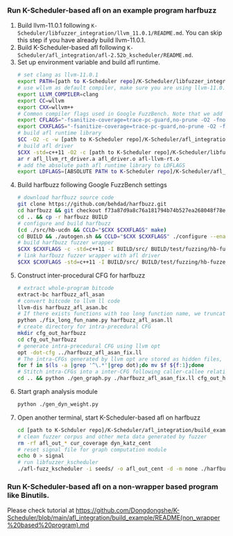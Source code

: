 ### Run K-Scheduler-based afl on an example program harfbuzz
1. Build llvm-11.0.1 following ``K-Scheduler/libfuzzer_integration/llvm_11.0.1/README.md``. You can skip this step if you have already build llvm-11.0.1.
2. Build K-Scheduler-based afl following ``K-Scheduler/afl_integration/afl-2.52b_kscheduler/README.md``.
3. Set up environment variable and build afl runtime.
    ```sh
    # set clang as llvm-11.0.1
    export PATH=[path to K-Scheduler repo]/K-Scheduler/libfuzzer_integration/llvm_11.0.1/build/bin:$PATH
    # use wllvm as default compiler, make sure you are using llvm-11.0.1
    export LLVM_COMPILER=clang 
    export CC=wllvm
    export CXX=wllvm++
    # Common compiler flags used in Google FuzzBench. Note that we add "-fsanitize-coverage=no-prune" to ensure a complete CFG intrumentation.
    export CFLAGS="-fsanitize-coverage=trace-pc-guard,no-prune -O2 -fno-omit-frame-pointer -gline-tables-only -fsanitize=address,fuzzer-no-link -fsanitize-address-use-after-scope"
    export CXXFLAGS="-fsanitize-coverage=trace-pc-guard,no-prune -O2 -fno-omit-frame-pointer -gline-tables-only -fsanitize=address,fuzzer-no-link -fsanitize-address-use-after-scope"
    # build afl runtime library
    $CC -O2 -c -w [path to K-Scheduler repo]/K-Scheduler/afl_integration/afl-2.52b_kscheduler/llvm_mode/afl-llvm-rt.o.c -o afl-llvm-rt.o
    # build afl driver
    $CXX -std=c++11 -O2 -c [path to K-Scheduler repo]/K-Scheduler/libfuzzer_integration/llvm_11.0.1/compiler-rt/lib/fuzzer/afl/afl_driver.cpp 
    ar r afl_llvm_rt_driver.a afl_driver.o afl-llvm-rt.o
    # add the absolute path afl runtime library to LDFLAGS
    export LDFLAGS=[ABSOLUTE PATH to K-Scheduler repo]/K-Scheduler/afl_integration/build_example/afl-llvm-rt.o
    ```
4. Build harfbuzz following Google FuzzBench settings
    ```sh
    # download harfbuzz source code
    git clone https://github.com/behdad/harfbuzz.git
    cd harfbuzz && git checkout f73a87d9a8c76a181794b74b527ea268048f78e3
    cd .. && cp -r harfbuzz BUILD
    # configure and build harfbuzz
    (cd ./src/hb-ucdn && CCLD="$CXX $CXXFLAGS" make)
    cd BUILD && ./autogen.sh && CCLD="$CXX $CXXFLAGS" ./configure --enable-static --disable-shared && make -j -C src fuzzing && cd ..
    # build harfbuzz fuzzer wrapper
    $CXX $CXXFLAGS -c -std=c++11 -I BUILD/src/ BUILD/test/fuzzing/hb-fuzzer.cc -o BUILD/test/fuzzing/hb-fuzzer.o 
    # link harfbuzz fuzzer wrapper with afl driver
    $CXX $CXXFLAGS -std=c++11 -I BUILD/src/ BUILD/test/fuzzing/hb-fuzzer.o BUILD/src/.libs/libharfbuzz-fuzzing.a afl_llvm_rt_driver.a -o harfbuzz_afl_asan
    ```
5. Construct inter-procedural CFG for harfbuzz
    ```sh
    # extract whole-program bitcode 
    extract-bc harfbuzz_afl_asan
    # convert bitcode to llvm ll code
    llvm-dis harfbuzz_afl_asan.bc
    # If there exists functions with too long function name, we truncate their name with shorter hash. Becasue function with too long function names will be ignored by llvm opt CFG construction.
    python ./fix_long_fun_name.py harfbuzz_afl_asan.ll
    # create directory for intra-precedural CFG
    mkdir cfg_out_harfbuzz
    cd cfg_out_harfbuzz
    # generate intra-precedural CFG using llvm opt
    opt -dot-cfg ../harfbuzz_afl_asan_fix.ll
    # The intra-CFGs generated by llvm opt are stored as hidden files, rename them as normal files.
    for f in $(ls -a |grep '^\.*'|grep dot);do mv $f ${f:1};done
    # Stitch intra-CFGs into a inter-CFG following caller-callee relationships
    cd .. && python ./gen_graph.py ./harfbuzz_afl_asan_fix.ll cfg_out_harfbuzz
    ```
6. Start graph analysis module 
    ```sh
    python ./gen_dyn_weight.py
    ```
7. Open another terminal, start K-Scheduler-based afl on harfbuzz
    ```sh
    cd [path to K-Schduler repo]/K-Scheduler/afl_integration/build_example/
    # clean fuzzer corpus and other meta data generated by fuzzer
    rm -rf afl_out_* cur_coverage dyn_katz_cent
    # reset signal file for graph computation module
    echo 0 > signal
    # run libfuzzer_kscheduler
    ./afl-fuzz_kscheduler -i seeds/ -o afl_out_cent -d -m none ./harfbuzz_afl_asan @@
    ```
### Run K-Scheduler-based afl on a non-wrapper based program like Binutils.
Please check tutorial at https://github.com/Dongdongshe/K-Scheduler/blob/main/afl_integration/build_example/README(non_wrapper%20based%20program).md
